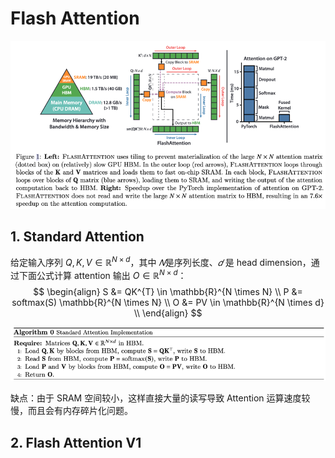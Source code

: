 # Flash Attention

![](/imgs/llm/flash_att/f_a_1.png)

## 1. Standard Attention 
给定输入序列 $Q, K, V \in \mathbb{R}^{N \times d}$，其中 $𝑁$是序列长度、$𝑑$ 是 head dimension，通过下面公式计算 attention 输出 $O \in \mathbb{R}^{N \times d}$：
$$
\begin{align}
S &= QK^{T} \in \mathbb{R}^{N \times N} \\
P &= softmax(S) \mathbb{R}^{N \times N} \\
O &= PV \in \mathbb{R}^{N \times d} \\
\end{align}
$$

![](/imgs/llm/flash_att/f_a_2.png)

缺点：由于 SRAM 空间较小，这样直接大量的读写导致 Attention 运算速度较慢，而且会有内存碎片化问题。

## 2. Flash Attention V1
